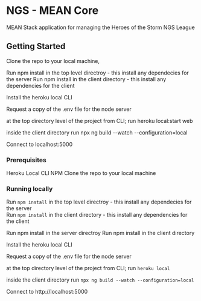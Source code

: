 # NGS - MEAN Core

MEAN Stack application for managing the Heroes of the Storm NGS League

## Getting Started

Clone the repo to your local machine, 

Run npm install in the top level directroy - this install any dependecies for the server
Run npm install in the client directory - this install any dependencies for the client

Install the heroku local CLI

Request a copy of the .env file for the node server

at the top directory level of the project from CLI; run heroku local:start web

inside the client directory run npx ng build --watch --configuration=local

Connect to localhost:5000


### Prerequisites

Heroku Local CLI
NPM
Clone the repo to your local machine 


### Running locally
Run `npm install` in the top level directroy - this install any dependecies for the server  
Run `npm install` in the client directory - this install any dependencies for the client  

Run npm install in the server directroy
Run npm install in the client directory

Install the heroku local CLI

Request a copy of the .env file for the node server

at the top directory level of the project from CLI; run `heroku local`

inside the client directory run `npx ng build --watch --configuration=local`

Connect to http://localhost:5000
